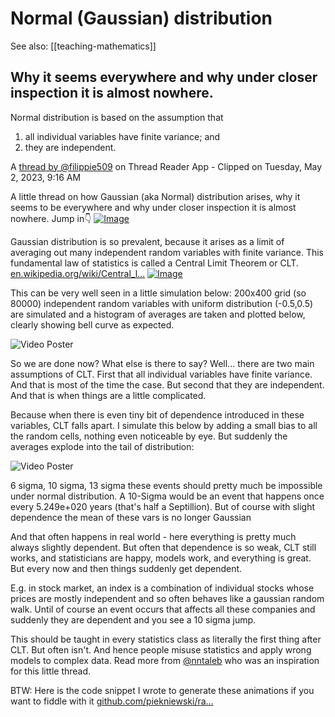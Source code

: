 <!--
 Copyright (C) 2023 David Jones
 
 This file is part of memex.
 
 memex is free software: you can redistribute it and/or modify
 it under the terms of the GNU General Public License as published by
 the Free Software Foundation, either version 3 of the License, or
 (at your option) any later version.
 
 memex is distributed in the hope that it will be useful,
 but WITHOUT ANY WARRANTY; without even the implied warranty of
 MERCHANTABILITY or FITNESS FOR A PARTICULAR PURPOSE.  See the
 GNU General Public License for more details.
 
 You should have received a copy of the GNU General Public License
 along with memex.  If not, see <http://www.gnu.org/licenses/>.
-->

# Normal (Gaussian) distribution

See also: [[teaching-mathematics]]

## Why it seems everywhere and why under closer inspection it is almost nowhere.

Normal distribution is based on the assumption that

1. all individual variables have finite variance; and
2. they are independent.

A [thread by @filippie509](https://threadreaderapp.com/thread/1652487779308437505.html) on Thread Reader App - Clipped on Tuesday, May 2, 2023, 9:16 AM


A little thread on how Gaussian (aka Normal) distribution arises, why it seems to be everywhere and why under closer inspection it is almost nowhere. Jump in👇 [![Image](https://pbs.twimg.com/media/Fu7MxT5aYAMUm4p.jpg)](https://pbs.twimg.com/media/Fu7MxT5aYAMUm4p.jpg) 

Gaussian distribution is so prevalent, because it arises as a limit of averaging out many independent random variables with finite variance. This fundamental law of statistics is called a Central Limit Theorem or CLT. [en.wikipedia.org/wiki/Central\_l…](https://en.wikipedia.org/wiki/Central_limit_theorem) [![Image](https://pbs.twimg.com/media/Fu7NX3zaUAE3Suz.jpg)](https://pbs.twimg.com/media/Fu7NX3zaUAE3Suz.jpg) 

This can be very well seen in a little simulation below: 200x400 grid (so 80000) independent random variables with uniform distribution (-0.5,0.5) are simulated and a histogram of averages are taken and plotted below, clearly showing bell curve as expected.   
  
  
![Video Poster](https://pbs.twimg.com/ext_tw_video_thumb/1652484562096885762/pu/img/icpCB05c_xExX1yI.jpg) 

So we are done now? What else is there to say? Well... there are two main assumptions of CLT. First that all individual variables have finite variance. And that is most of the time the case. But second that they are independent. And that is when things are a little complicated.

Because when there is even tiny bit of dependence introduced in these variables, CLT falls apart. I simulate this below by adding a small bias to all the random cells, nothing even noticeable by eye. But suddenly the averages explode into the tail of distribution:   
  
  
![Video Poster](https://pbs.twimg.com/ext_tw_video_thumb/1652485433044115456/pu/img/XbZYc04UUmRC4Dge.jpg) 

6 sigma, 10 sigma, 13 sigma these events should pretty much be impossible under normal distribution. A 10-Sigma would be an event that happens once every 5.249e+020 years (that's half a Septillion). But of course with slight dependence the mean of these vars is no longer Gaussian

And that often happens in real world - here everything is pretty much always slightly dependent. But often that dependence is so weak, CLT still works, and statisticians are happy, models work, and everything is great. But every now and then things suddenly get dependent.

E.g. in stock market, an index is a combination of individual stocks whose prices are mostly independent and so often behaves like a gaussian random walk. Until of course an event occurs that affects all these companies and suddenly they are dependent and you see a 10 sigma jump.

This should be taught in every statistics class as literally the first thing after CLT. But often isn't. And hence people misuse statistics and apply wrong models to complex data. Read more from [@nntaleb](https://twitter.com/nntaleb) who was an inspiration for this little thread.

BTW: Here is the code snippet I wrote to generate these animations if you want to fiddle with it [github.com/piekniewski/ra…](https://github.com/piekniewski/random/blob/main/gauss/gaussian_experiment.py)

